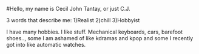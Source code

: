 #Hello, my name is Cecil John Tantay, or just C.J.

3 words that describe me:
1)Realist
2)chill
3)Hobbyist

I have many hobbies. I like stuff. Mechanical keyboards, cars, barefoot shoes.., some I am ashamed of like kdramas and kpop and some I recently got into like automatic watches. 
